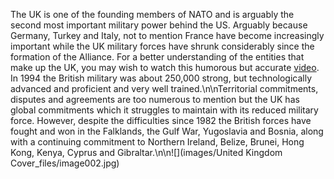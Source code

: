 The UK is one of the founding members of NATO and is arguably the second most important military power behind the US. Arguably because Germany, Turkey and Italy, not to mention France have become increasingly important while the UK military forces have shrunk considerably since the formation of the Alliance. For a better understanding of the entities that make up the UK, you may wish to watch this humorous but accurate [video](https://www.youtube.com/watch?v=rNu8XDBSn10). In 1994 the British military was about 250,000 strong, but technologically advanced and proficient and very well trained.\n\nTerritorial commitments, disputes and agreements are too numerous to mention but the UK has global commitments which it struggles to maintain with its reduced military force. However, despite the difficulties since 1982 the British forces have fought and won in the Falklands, the Gulf War, Yugoslavia and Bosnia, along with a continuing commitment to Northern Ireland, Belize, Brunei, Hong Kong, Kenya, Cyprus and Gibraltar.\n\n![](images/United Kingdom Cover_files/image002.jpg)
